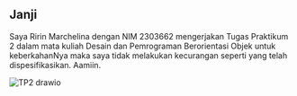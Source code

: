Janji
---
Saya Ririn Marchelina dengan NIM 2303662 mengerjakan Tugas Praktikum 2 dalam mata kuliah Desain dan Pemrograman Berorientasi Objek untuk keberkahanNya maka saya tidak melakukan kecurangan seperti yang telah dispesifikasikan. Aamiin.

![TP2 drawio](https://github.com/user-attachments/assets/008f6d9e-d33e-459d-a370-0b9ce1092d0c)



